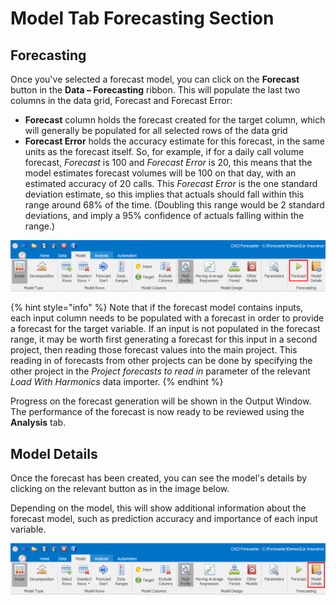 # Model Tab Forecasting Section

## Forecasting

Once you've selected a forecast model, you can click on the **Forecast** button in the **Data – Forecasting** ribbon.  This will populate the last two columns in the data grid, Forecast and Forecast Error:
- **Forecast** column holds the forecast created for the target column, which will generally be populated for all selected rows of the data grid  
- **Forecast Error** holds the accuracy estimate for this forecast, in the same units as the forecast itself. So, for example, if for a daily call volume forecast, *Forecast* is 100 and *Forecast Error* is 20, this means that the model estimates forecast volumes will be 100 on that day, with an estimated accuracy of 20 calls. This *Forecast Error* is the one standard deviation estimate, so this implies that actuals should fall within this range around 68% of the time. (Doubling this range would be 2 standard deviations, and imply a 95% confidence of actuals falling within the range.)

![Forecast](imgs/Forecasting_Forecast.png)


{% hint style="info" %}
Note that if the forecast model contains inputs, each input column needs to be populated with a forecast in order to provide a forecast for the target variable. If an input is not populated in the forecast range, it may be worth first generating a forecast for this input in a second project, then reading those forecast values into the main project. This reading in of forecasts from other projects can be done by specifying the other project in the *Project forecasts to read in* parameter of the relevant *Load With Harmonics* data importer.
{% endhint %}

Progress on the forecast generation will be shown in the Output Window.  The performance of the forecast is now ready to be reviewed using the **Analysis** tab.


## Model Details

Once the forecast has been created, you can see the model's details by clicking on the relevant button as in the image below.

Depending on the model, this will show additional information about the forecast model, such as prediction accuracy and importance of each input variable.

![Model Details](imgs/Forecasting_ModelDetails.png)